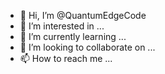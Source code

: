 - 👋 Hi, I’m @QuantumEdgeCode
- 👀 I’m interested in ...
- 🌱 I’m currently learning ...
- 💞️ I’m looking to collaborate on ...
- 📫 How to reach me ...

<!---
QuantumEdgeCode/QuantumEdgeCode is a ✨ special ✨ repository because its `README.md` (this file) appears on your GitHub profile.
You can click the Preview link to take a look at your changes.
--->
